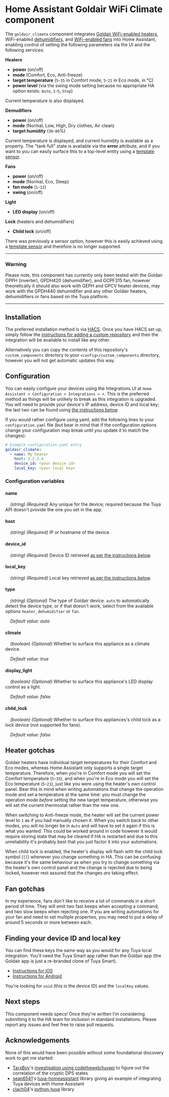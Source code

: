 Home Assistant Goldair WiFi Climate component
=============================================

The `goldair_climate` component integrates 
[Goldair WiFi-enabled heaters](http://www.goldair.co.nz/product-catalogue/heating/wifi-heaters), WiFi-enabled [dehumidifiers](http://www.goldair.co.nz/product-catalogue/heating/dehumidifiers), and [WiFi-enabled fans](http://www.goldair.co.nz/product-catalogue/cooling/pedestal-fans/40cm-dc-quiet-fan-with-wifi-and-remote-gcpf315) into Home Assistant, enabling control of setting the following parameters via the UI and the following services:

**Heaters**
* **power** (on/off)
* **mode** (Comfort, Eco, Anti-freeze)
* **target temperature** (`5`-`35` in Comfort mode, `5`-`21` in Eco mode, in °C)
* **power level** (via the swing mode setting because no appropriate HA option exists: `Auto`, `1`-`5`, `Stop`)

Current temperature is also displayed.

**Demudifiers**
* **power** (on/off)
* **mode** (Normal, Low, High, Dry clothes, Air clean)
* **target humidity** (`30`-`80`%)

Current temperature is displayed, and current humidity is available as a property. The "tank full" state is available via the **error** attribute, and if you want to you can easily surface this to a top-level entity using a [template sensor](https://www.home-assistant.io/integrations/template/).

**Fans**
* **power** (on/off)
* **mode** (Normal, Eco, Sleep)
* **fan mode** (`1`-`12`)
* **swing** (on/off)

**Light**
* **LED display** (on/off)

**Lock** (heaters and dehumidifiers)
* **Child lock** (on/off)

There was previously a sensor option, however this is easily achieved using a [template sensor](https://www.home-assistant.io/integrations/template/) and therefore is no longer supported.

---

### Warning
Please note, this component has currently only been tested with the Goldair GPPH (inverter), GPDH420 (dehumidifier), and GCPF315 fan, however theoretically it should also work with GEPH and GPCV heater devices, may work with the GPDH440 dehumidifier and any other Goldair heaters, dehumidifiers or fans based on the Tuya platform.

---

Installation
------------
The preferred installation method is via [HACS](https://hacs.xyz/). Once you have HACS set up, simply follow the [instructions for adding a custom repository](https://hacs.xyz/docs/navigation/settings#custom-repositories) and then the integration will be available to install like any other.

Alternatively you can copy the contents of this repository's `custom_components` directory to your `<config>/custom_components` directory, however you will not get automatic updates this way.

Configuration
-------------
You can easily configure your devices using the Integrations UI at `Home Assistant > Configuration > Integrations > +`. This is the preferred method as things will be unlikely to break as this integration is upgraded. You will need to provide your device's IP address, device ID and local key; the last two can be found using [the instructions below](#finding-your-device-id-and-local-key).

If you would rather configure using yaml, add the following lines to your `configuration.yaml` file (but bear in mind that if the configuration options change your configuration may break until you update it to match the changes):

```yaml
# Example configuration.yaml entry
goldair_climate:
  - name: My heater
    host: 1.2.3.4
    device_id: <your device id>
    local_key: <your local key>
```

### Configuration variables

#### name
&nbsp;&nbsp;&nbsp;&nbsp;*(string) (Required)* Any unique for the device; required because the Tuya API doesn't provide
                                              the one you set in the app.

#### host
&nbsp;&nbsp;&nbsp;&nbsp;*(string) (Required)* IP or hostname of the device.

#### device_id
&nbsp;&nbsp;&nbsp;&nbsp;*(string) (Required)* Device ID retrieved 
                                              [as per the instructions below](#finding-your-device-id-and-local-key).

#### local_key
&nbsp;&nbsp;&nbsp;&nbsp;*(string) (Required)* Local key retrieved 
                                              [as per the instructions below](#finding-your-device-id-and-local-key).

#### type
&nbsp;&nbsp;&nbsp;&nbsp;*(string) (Optional)* The type of Goldair device. `auto` to automatically detect the device type, or if that doesn't work, select from the available options `heater`, `dehumidifier` or `fan`.

&nbsp;&nbsp;&nbsp;&nbsp;*Default value: auto*


#### climate
&nbsp;&nbsp;&nbsp;&nbsp;*(boolean) (Optional)* Whether to surface this appliance as a climate device.

&nbsp;&nbsp;&nbsp;&nbsp;*Default value: true* 

#### display_light
&nbsp;&nbsp;&nbsp;&nbsp;*(boolean) (Optional)* Whether to surface this appliance's LED display control as a light.

&nbsp;&nbsp;&nbsp;&nbsp;*Default value: false* 

#### child_lock
&nbsp;&nbsp;&nbsp;&nbsp;*(boolean) (Optional)* Whether to surface this appliances's child lock as a lock device (not supported for fans).

&nbsp;&nbsp;&nbsp;&nbsp;*Default value: false* 

Heater gotchas
--------------
Goldair heaters have individual target temperatures for their Comfort and Eco modes, whereas Home Assistant only supports
a single target temperature. Therefore, when you're in Comfort mode you will set the Comfort temperature (`5`-`35`), and
when you're in Eco mode you will set the Eco temperature (`5`-`21`), just like you were using the heater's own control 
panel. Bear this in mind when writing automations that change the operation mode and set a temperature at the same time: 
you must change the operation mode *before* setting the new target temperature, otherwise you will set the current 
thermostat rather than the new one. 

When switching to Anti-freeze mode, the heater will set the current power level to `1` as if you had manually chosen it.
When you switch back to other modes, you will no longer be in `Auto` and will have to set it again if this is what you
wanted. This could be worked around in code however it would require storing state that may be cleared if HA is
restarted and due to this unreliability it's probably best that you just factor it into your automations.

When child lock is enabled, the heater's display will flash with the child lock symbol (`[]`) whenever you change
something in HA. This can be confusing because it's the same behaviour as when you try to change something via the
heater's own control panel and the change is rejected due to being locked, however rest assured that the changes *are* 
taking effect.

Fan gotchas
-----------
In my experience, fans don't like to receive a lot of commands in a short period of time. They will emit two fast beeps when accepting a command, and two slow beeps when rejecting one. If you are writing automations for your fan and need to set multiple properties, you may need to put a delay of around 5 seconds or more between each.

Finding your device ID and local key 
------------------------------------
You can find these keys the same way as you would for any Tuya local integration. You'll need the Tuya Smart app rather
than the Goldair app (the Goldair app is just a re-branded clone of Tuya Smart).

* [Instructions for iOS](https://github.com/codetheweb/tuyapi/blob/master/docs/SETUP.md)
* [Instructions for Android](https://github.com/codetheweb/tuyapi/blob/cdb4289/docs/SETUP_DEPRECATED.md#capture-https-traffic)

You're looking for `uuid` (this is the device ID) and the `localKey` values.

Next steps
----------
This component needs specs! Once they're written I'm considering submitting it to the HA team for inclusion in standard 
installations. Please report any issues and feel free to raise pull requests.

Acknowledgements
----------------
None of this would have been possible without some foundational discovery work to get me started:

* [TarxBoy](https://github.com/TarxBoy)'s [investigation using codetheweb/tuyapi](https://github.com/codetheweb/tuyapi/issues/31) to figure out the correlation of the cryptic DPS states 
* [sean6541](https://github.com/sean6541)'s [tuya-homeassistant](https://github.com/sean6541/tuya-homeassistant) library giving an example of integrating Tuya devices with Home Assistant
* [clach04](https://github.com/clach04)'s [python-tuya](https://github.com/clach04/python-tuya) library

